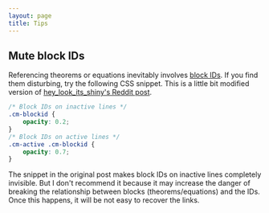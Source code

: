 ```yaml
---
layout: page
title: Tips
---
```


## Mute block IDs

Referencing theorems or equations inevitably involves [block IDs](https://help.obsidian.md/Linking+notes+and+files/Internal+links#Link+to+a+block+in+a+note).
If you find them disturbing, try the following CSS snippet. This is a little bit modified version of [hey_look_its_shiny's Reddit post](https://www.reddit.com/r/ObsidianMD/comments/xd0sir/hidden_block_id_snippet/).

```css
/* Block IDs on inactive lines */
.cm-blockid {
    opacity: 0.2;
}
/* Block IDs on active lines */
.cm-active .cm-blockid {
    opacity: 0.7;
}
```

The snippet in the original post makes block IDs on inactive lines completely invisible. But I don't recommend it because it may increase the danger of breaking the relationship between blocks (theorems/equations) and the IDs.
Once this happens, it will be not easy to recover the links.
